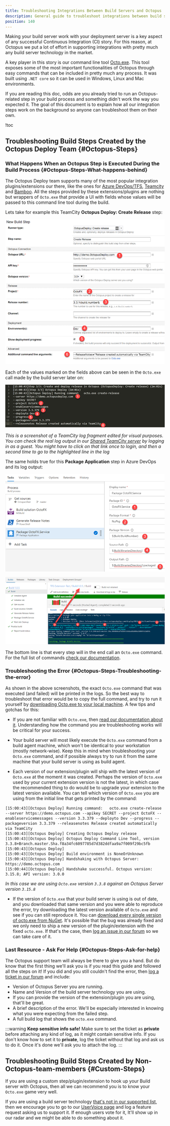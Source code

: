 ```yaml
---
title: Troubleshooting Integrations Between Build Servers and Octopus
description: General guide to troubleshoot integrations between build servers such as TeamCity or Azure DevOps with Octopus Deploy
position: 140
---
```


Making your build server work with your deployment server is a key aspect of any successful Continuous Integration (CI) story. For this reason, at Octopus we put a lot of effort in supporting integrations with pretty much any build server technology in the market.

A key player in this story is our command line tool [Octo.exe](\docs\api-and-integration\octo.exe-command-line\index.md). This tool exposes some of the most important functionalities of Octopus through easy commands that can be included in pretty much any process. It was built using `.NET core` so it can be used in Windows, Linux and Mac environments.

If you are reading this doc, odds are you already tried to run an Octopus-related step in your build process and something didn't work the way you expected it. The goal of this document is to explain how all our integration steps work on the background so anyone can troubleshoot them on their own.

!toc

## Troubleshooting Build Steps Created by the Octopus Deploy Team {#Octopus-Steps}

### What Happens When an Octopus Step is Executed During the Build Process {#Octopus-Steps-What-happens-behind}

The Octopus Deploy team supports many of the most popular integration plugins/extensions our there, like the ones for [Azure DevOps/TFS](\docs\api-and-integration\tfs-azure-devops\index.md), [Teamcity](\docs\api-and-integration\teamcity.md) and [Bamboo](\docs\api-and-integration\bamboo.md). All the steps provided by these extensions/plugins are nothing but wrappers of `Octo.exe` that provide a UI with fields whose values will be passed to this command line tool during the build.

Lets take for example this TeamCity **Octopus Deploy: Create Release** step:

![](\docs\images\5672460\5672462.png)

Each of the values marked on the fields above can be seen in the `Octo.exe` call made by the build server later on:

![](\docs\images\5672460\5672463.png)

*This is a screenshot of a TeamCity log fragment edited for visual purposes. You can check the real log output in our [Shared TeamCity server](http://teamcity.octopus.com/viewLog.html?buildId=440630&buildTypeId=OctoFX_OctoFX&tab=buildLog&state=1021%2C1023#_state=1021,1023&focus=1024) by logging in as a guest. You might have to click on that link once to login, and then a second time to go to the highlighted line in the log*

The same holds true for this **Package Application** step in Azure DevOps and its log output:

![](\docs\images\5672460\5672464.png)


![](\docs\images\5672460\5672465.png)

The bottom line is that every step will in the end call an `Octo.exe` command. For the full list of commands [check our documentation](\docs\api-and-integration\octo.exe-command-line\index.md).

### Troubleshooting the Error {#Octopus-Steps-Troubleshooting-the-error}

As shown in the above screenshots, the exact `Octo.exe` command that was executed (and failed) will be printed in the logs. So the best way to troubleshoot that error would be to copy the full command, and try to run it yourself by [downloading Octo.exe to your local machine](https://octopus.com/downloads). A few tips and gotchas for this:

- If you are not familiar with `Octo.exe`, then [read our documentation about it](\docs\api-and-integration\octo.exe-command-line\index.md). Understanding how the command you are troubleshooting works will be critical for your success.

- Your build server will most likely execute the `Octo.exe` command from a build agent machine, which won't be identical to your workstation (mostly network-wise). Keep this in mind when troubleshooting your `Octo.exe` command, and if possible always try to run it from the same machine that your build server is using as build agent.

- Each version of our extension/plugin will ship with the latest version of `Octo.exe` at the moment it was created. Perhaps the version of `Octo.exe` used by your current extension version is not the latest, in which case the recommended thing to do would be to upgrade your extension to the latest version available. You can tell which version of `Octo.exe` you are using from the initial line that gets printed by the command:

```
[15:00:43][Octopus Deploy] Running command:   octo.exe create-release --server https://demo.octopus.com --apikey SECRET --project OctoFX --enableservicemessages --version 3.3.379 --deployto Dev --progress --packageversion 3.3.379 --releasenotes Release created automatically via TeamCity
[15:00:43][Octopus Deploy] Creating Octopus Deploy release
[15:00:43][Octopus Deploy] Octopus Deploy Command Line Tool, version 3.3.8+Branch.master.Sha.f8a34fc6097785d7d382ddfaa9a7f009f29bc5fb
[15:00:43][Octopus Deploy]
[15:00:43][Octopus Deploy] Build environment is NoneOrUnknown
[15:00:43][Octopus Deploy] Handshaking with Octopus Server: https://demo.octopus.com
[15:00:44][Octopus Deploy] Handshake successful. Octopus version: 3.15.8; API version: 3.0.0
```
*In this case we are using `Octo.exe` version `3.3.8` against an Octopus Server version `3.15.8`*

- If the version of `Octo.exe` that your build server is using is out of date, and you downloaded that same version and you were able to reproduce the error, try downloading the latest version available of `Octo.exe` and see if you can still reproduce it. You can [download every single version of octo.exe from NuGet](https://www.nuget.org/packages/OctopusTools/). It's possible that the bug was already fixed and we only need to ship a new version of the plugin/extension with the fixed `octo.exe`. If that's the case, then [log an issue in our forum](https://help.octopus.com) so we can take care of it.

### Last Resource - Ask For Help {#Octopus-Steps-Ask-for-help}

The Octopus support team will always be there to give you a hand. But do know that the first thing we'll ask you is if you read this guide and followed all the steps on it! If you did and you still couldn't find the error, then [log a ticket in our forum](https://help.octopus.com) and include:

- Version of Octopus Server you are running.
- Name and Version of the build server technology you are using.
- If you can provide the version of the extension/plugin you are using, that'll be great.
- A brief description of the error. We'll be especially interested in knowing what you were expecting from the failed step.
- A full build log that shows the `octo.exe` command.

:::warning
**Keep sensitive info safe!**
Make sure to set the ticket as **private** before attaching any kind of log, as it might contain sensitive info. If you don't know how to set it to **private**, log the ticket without that log and ask us to do it. Once it's done we'll ask you to attach the log.
:::


## Troubleshooting Build Steps Created by Non-Octopus-team-members {#Custom-Steps}

If you are using a custom step/plugin/extension to hook up your Build server with Octopus, then all we can recommend you is to know your `Octo.exe` game very well.

If you are using a build server technology [that's not in our supported list](\docs\api-and-integration\index.md), then we encourage you to go to our [UserVoice page](https://octopusdeploy.uservoice.com/) and log a feature request asking us to support it. If enough users vote for it, It'll show up in our radar and we might be able to do something about it.
